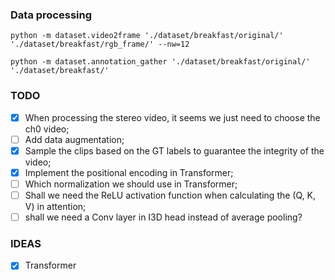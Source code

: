 ### Data processing
`` python -m dataset.video2frame './dataset/breakfast/original/' './dataset/breakfast/rgb_frame/' --nw=12 ``

`` python -m dataset.annotation_gather './dataset/breakfast/original/' './dataset/breakfast/' ``

### TODO
- [x] When processing the stereo video, it seems we just need to choose the ch0 video;
- [ ] Add data augmentation;
- [x] Sample the clips based on the GT labels to guarantee the integrity of the video;
- [x] Implement the positional encoding in Transformer;
- [ ] Which normalization we should use in Transformer;
- [ ] Shall we need the ReLU activation function when calculating the (Q, K, V) in attention;
- [ ] shall we need a Conv layer in I3D head instead of average pooling?

### IDEAS

- [x] Transformer